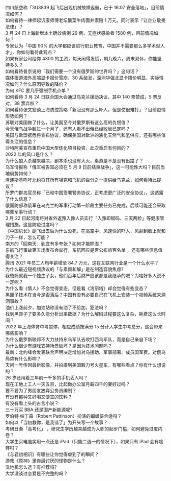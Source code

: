 四川航空称「3U3839 起飞后出现机械故障返航，已于 16:07 安全落地」，目前情况如何？  
如何看待一律师起诉康师傅老坛酸菜牛肉面并索赔 1 万元，同时表示「让企业敬畏法律」？  
3 月 24 日上海新增本土确诊病例 29 例、无症状感染者 1580 例，目前情况如何？  
专家认为「中国 90% 的大学都应该进行职业教育，中国并不需要那么多学术型人才」，你如何看待此观点？  
如果有家公司给你 4300 的工资，每天闲得发慌，朝九晚六，周末双休，你能坚持多久？  
如何看待普京说的「我们需要一个没有俄罗斯的世界吗？」这句话？  
媒体报道海外高端显卡报价雪崩，30 系破发，深圳华强北显卡降价明显，实际情况如何？什么原因导致的降价？  
为何 KFC 要几乎强制手机点单？  
如何看待 3 月 24 日联合国大会通过乌克兰援助决议，其中 140 票赞成，5 票反对，38 票弃权？  
如何看待张文宏谈上海防控策略「新冠没有那么吓人，但是仗很难打」？目前疫情形势如何？  
苏联对美国做了什么，让美国至今对俄罗斯有这么高的仇恨值？  
今天俄乌战争超过一个月了，还有人看不出俄已经败局已定吗？  
美国与欧盟据悉将宣布协议，确保美国对欧洲的液化天然气和氢供应，还有哪些值得关注的信息？  
沙特阿美宣布重启中国大型炼化项目投资，此次重启有何目的？  
2022 年的风口是什么？  
为什么狼人杀越来越凉，剧本杀也没有大火，桌游是不是没有出路了？  
乌军情报称「俄军被告知必须在 5 月 9 日前结束战争」，这一可能性大吗？目前当地局势如何？  
泽连斯基呼吁北约将其所有坦克和飞机的百分之一提供给乌克兰，如何看待此提议？  
所罗门群岛官员称「已和中国签署警务协议，正考虑更广泛的安全协议」，这透露了什么信息？  
俄国防部称俄军在乌克兰的军事行动第一阶段主要任务已完成，后续可能还会采取哪些军事行动？  
3 月 22 日起河南将对省外返豫入豫人员实行「入豫即赋码、三天两检」等健康管理措施，这是防疫过度吗？  
《中国机长》副飞出去后为什么没死，在高空中，风速快的吓人，风刮到脸上就和刀子一样，怎么可能？  
南方的「回南天」到底有多夸张？如何才能除湿？  
东航飞行事故第五场发布会举行，东航回应是否公布旅客名单 ，还有哪些信息值得关注？  
腾讯 2021 年员工人均年薪增至 84.7 万元，这在互联网行业是一个什么水平？  
为什么最近短视频热议的「与素颜和解」是在制造容貌焦虑?  
我爸妈就我一个独生子女，他们百年后财产应该都是我继承的吧？为啥好多人说不一定呢？  
为什么看《情人》不会觉得变态，但是看《洛丽塔》却会觉得有些变态？  
黑匣子技术在当今是否落后？中国有没有必要自己在飞机上安装一个视频系统来溯洄事故？  
油价上涨前夕，加油站称没有油了不给加，犯法吗？  
找到黑匣子了要多久能分析出来数据？为什么解码过程要这么复杂，耗费这么长时间？  
2022 年上海体育中考暂停，相应成绩按满分 15 分计入学生中考总分，这会带来哪些影响？  
为什么俄罗斯联邦不大力扶持东乌军队去攻打西乌军队，而是自己亲自下场？  
为什么很少有游戏支持场景破坏？是因为技术问题吗？  
最新：北约峰会发表联合声明决定增加对乌援助、军事部署、成员国军费。对俄乌局势有什么影响？  
天问一号传回最新影像，并拍摄到美国毅力号火星车，有哪些看点？你有什么想说的？  
26 岁还用着三年前一千多的手机丢人吗？  
现在工地上工人一天五百，比起做办公室月薪四千的要好过吗？  
要不要为了男朋友放弃公务员编制？  
有没有那种又好喝又便宜的饮料？  
有没有看上头的古言小说？  
三十万买 BBA 还是国产新能源呢?  
罗伯特·帕丁森（Robert Pattinson）扮演的蝙蝠侠合适吗？  
如何以「当初救你，是我错了」为开头写一个故事？  
考研日渐「高考化」 ，研究生学历越来越成为入职的起步门槛，如何避免过度内卷？  
大学生买电脑实用一点还是 iPad（只能二选一的情况下），如果只有 iPad 会有啥弊吗？  
《与君初相识》有哪些让你觉得虐到了的瞬间？  
游戏《原神》里你最讨厌的怪物是什么？  
洗地机怎么选？有推荐吗?  
大学没谈过恋爱是不完整的吗？  
